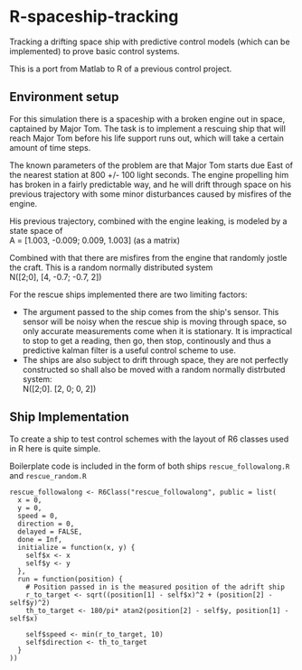 # R-spaceship-tracking
Tracking a drifting space ship with predictive control models (which can be implemented) to prove basic control systems.

This is a port from Matlab to R of a previous control project.

## Environment setup
For this simulation there is a spaceship with a broken engine out in space, captained by Major Tom. The task is to implement a rescuing ship that will reach Major Tom before his life support runs out, which will take a certain amount of time steps.

The known parameters of the problem are that Major Tom starts due East of the nearest station at 800 +/- 100 light seconds. The engine propelling him has broken in a fairly predictable way, and he will drift through space on his previous trajectory with some minor disturbances caused by misfires of the engine.

His previous trajectory, combined with the engine leaking, is modeled by a state space of   
A = [1.003, -0.009; 0.009, 1.003] (as a matrix)  

Combined with that there are misfires from the engine that randomly jostle the craft. This is a random normally distributed system  
N([2;0], [4, -0.7; -0.7, 2])  

For the rescue ships implemented there are two limiting factors:  
- The argument passed to the ship comes from the ship's sensor. This sensor will be noisy when the rescue ship is moving through space, so only accurate measurements come when it is stationary. It is impractical to stop to get a reading, then go, then stop, continously and thus a predictive kalman filter is a useful control scheme to use.
- The ships are also subject to drift through space, they are not perfectly constructed so shall also be moved with a random normally distrbuted system:  
N([2;0]. [2, 0; 0, 2])

## Ship Implementation

To create a ship to test control schemes with the layout of R6 classes used in R here is quite simple.

Boilerplate code is included in the form of both ships `rescue_followalong.R` and `rescue_random.R`
```
rescue_followalong <- R6Class("rescue_followalong", public = list(
  x = 0,
  y = 0,
  speed = 0,
  direction = 0,
  delayed = FALSE,
  done = Inf,
  initialize = function(x, y) {
    self$x <- x
    self$y <- y
  },
  run = function(position) {
    # Position passed in is the measured position of the adrift ship
    r_to_target <- sqrt((position[1] - self$x)^2 + (position[2] - self$y)^2)
    th_to_target <- 180/pi* atan2(position[2] - self$y, position[1] - self$x)
    
    self$speed <- min(r_to_target, 10)
    self$direction <- th_to_target
  }
))
```
